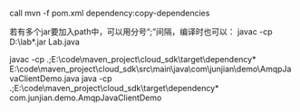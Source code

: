 call mvn -f pom.xml dependency:copy-dependencies

若有多个jar要加入path中，可以用分号“;”间隔，编译时也可以：
javac -cp D:\lab\*.jar Lab.java

javac -cp .;E:\code\maven_project\cloud_sdk\target\dependency\*  E:\code\maven_project\cloud_sdk\src\main\java\com\junjian\demo\AmqpJavaClientDemo.java
java -cp .;E:\code\maven_project\cloud_sdk\target\dependency\* com.junjian.demo.AmqpJavaClientDemo